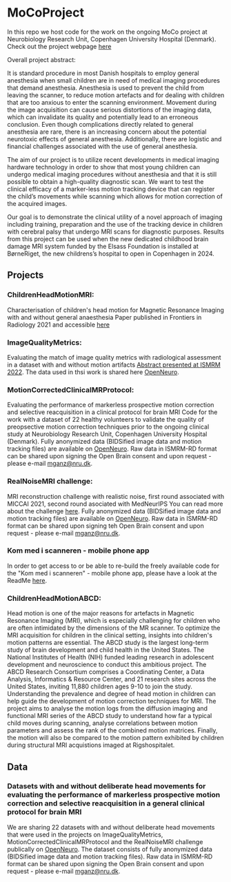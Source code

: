 # MoCoProject
In this repo we host code for the work on the ongoing MoCo project at Neurobiology Research Unit, Copenhagen University Hospital (Denmark). Check out the project webpage [here](https://sites.google.com/view/melanieganz/research-projects/imaging-children-without-anesthesia)

Overall project abstract:

It is standard procedure in most Danish hospitals to employ general anesthesia when small children are in need of medical imaging procedures that demand anesthesia. Anesthesia is used to prevent the child from leaving the scanner, to reduce motion artefacts and for dealing with children that are too anxious to enter the scanning environment. Movement during the image acquisition can cause serious distortions of the imaging data, which can invalidate its quality and potentially lead to an erroneous conclusion. Even though complications directly related to general anesthesia are rare, there is an increasing concern about the potential neurotoxic effects of general anesthesia. Additionally, there are logistic and financial challenges associated with the use of general anesthesia.

The aim of our project is to utilize recent developments in medical imaging hardware technology in order to show that most young children can undergo medical imaging procedures without anesthesia and that it is still possible to obtain a high-quality diagnostic scan. We want to test the clinical efficacy of a marker-less motion tracking device that can register the child’s movements while scanning which allows for motion correction of the acquired images.

Our goal is to demonstrate the clinical utility of a novel approach of imaging including training, preparation and the use of the tracking device in children with cerebral palsy that undergo MRI scans for diagnostic purposes. Results from this project can be used when the new dedicated childhood brain damage MRI system funded by the Elsass Foundation is installed at BørneRiget, the new childrens’s hospital to open in Copenhagen in 2024.


## Projects
### ChildrenHeadMotionMRI:
Characterisation of children's head motion for Magnetic Resonance Imaging with and without general anaesthesia
Paper published in Frontiers in Radiology 2021 and accessible [here](https://www.frontiersin.org/articles/10.3389/fradi.2021.789632/full)

### ImageQualityMetrics:
Evaluating the match of image quality metrics with radiological assessment in a dataset with and without motion artifacts
[Abstract presented at ISMRM 2022](https://archive.ismrm.org/2022/2061.html). The data used in thsi work is shared here [OpenNeuro](https://openneuro.org/datasets/ds004332).

### MotionCorrectedClinicalMRProtocol:
Evaluating the performance of markerless prospective motion correction and selective reacquisition in a clinical protocol for brain MRI
Code for the work with a dataset of 22 healthy volunteers to validate the quality of preopsective motion correction techniques prior to the ongoing clinical study at Neurobiology Research Unit, Copenhagen University Hospital (Denmark). Fully anonymized data (BIDSified image data and motion tracking files) are available on [OpenNeuro](https://openneuro.org/datasets/ds004332). Raw data in ISMRM-RD format can be shared upon signing the Open Brain consent and upon request - please e-mail mganz@nru.dk.


### RealNoiseMRI challenge:
MRI reconstruction challenge with realistic noise, first round associated with MICCAI 2021, second round asociated with MedNeurIPS
You can read more about the challenge [here](https://realnoisemri.grand-challenge.org/). Fully anonymized data (BIDSified image data and motion tracking files) are available on [OpenNeuro](https://openneuro.org/datasets/ds004332). Raw data in ISMRM-RD format can be shared upon signing teh Open Brain consent and upon request - please e-mail mganz@nru.dk. 

### Kom med i scanneren - mobile phone app
In order to get access to or be able to re-build the freely available code for the "Kom med i scanneren" - mobile phone app, please have a look at the ReadMe [here](./KomMedIScanneren/README.md).

### ChildrenHeadMotionABCD:
Head motion is one of the major reasons for artefacts in Magnetic Resonance Imaging (MRI), which is especially challenging for children who are often intimidated by the dimensions of the MR scanner. To optimize the MRI acquisition for children in the clinical setting, insights into children's motion patterns are essential. The ABCD study is the largest long-term study of brain development and child health in the United States. The National Institutes of Health (NIH) funded leading research in adolescent development and neuroscience to conduct this ambitious project. The ABCD Research Consortium comprises a Coordinating Center, a Data Analysis, Informatics & Resource Center, and 21 research sites across the United States, inviting 11,880 children ages 9-10 to join the study. Understanding the prevalence and degree of head motion in children can help guide the development of motion correction techniques for MRI. The project aims to analyse the motion logs from the diffusion imaging and functional MRI series of the ABCD study to understand how far a typical child moves during scanning, analyse correlations between motion parameters and assess the rank of the combined motion matrices. 
Finally, the motion will also be compared to the motion pattern exhibited by children during structural MRI acquistions imaged at Rigshospitalet.

## Data
### Datasets with and without deliberate head movements for evaluating the performance of markerless prospective motion correction and selective reacquisition in a general clinical protocol for brain MRI
We are sharing 22 datasets with and without deliberate head movements that were used in the projects on ImageQualityMetrics, MotionCorrectedClinicalMRProtocol and the RealNoiseMRI challenge publically on [OpenNeuro](https://openneuro.org/datasets/ds004332). The dataset consists of fully anonymized data (BIDSified image data and motion tracking files). Raw data in ISMRM-RD format can be shared upon signing the Open Brain consent and upon request - please e-mail mganz@nru.dk.


